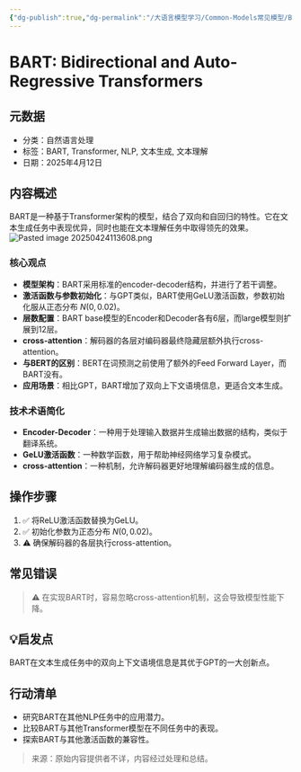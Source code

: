 ```yaml
---
{"dg-publish":true,"dg-permalink":"/大语言模型学习/Common-Models常见模型/BERT及其变体/BART","dg-home":false,"dg-description":"在此输入笔记的描述","dg-hide":false,"dg-hide-title":false,"dg-show-backlinks":true,"dg-show-local-graph":true,"dg-show-inline-title":true,"dg-pinned":false,"dg-passphrase":"在此输入访问密码","dg-enable-mathjax":false,"dg-enable-mermaid":false,"dg-enable-uml":false,"dg-note-icon":0,"dg-enable-dataview":false,"tags":["NLP"],"permalink":"/大语言模型学习/Common-Models常见模型/BERT及其变体/BART/","dgShowBacklinks":true,"dgShowLocalGraph":true,"dgShowInlineTitle":true,"dgPassFrontmatter":true,"noteIcon":0,"created":"2025-04-24T11:35:38.000+08:00","updated":"2025-04-24T11:38:55.612+08:00"}
---
```




# BART: Bidirectional and Auto-Regressive Transformers

## 元数据
- 分类：自然语言处理
- 标签：BART, Transformer, NLP, 文本生成, 文本理解
- 日期：2025年4月12日


## 内容概述
BART是一种基于Transformer架构的模型，结合了双向和自回归的特性。它在文本生成任务中表现优异，同时也能在文本理解任务中取得领先的效果。
![Pasted image 20250424113608.png](/img/user/%E9%99%84%E4%BB%B6/Pasted%20image%2020250424113608.png)

### 核心观点
- **模型架构**：BART采用标准的encoder-decoder结构，并进行了若干调整。
- **激活函数与参数初始化**：与GPT类似，BART使用GeLU激活函数，参数初始化服从正态分布 $N(0,0.02)$。
- **层数配置**：BART base模型的Encoder和Decoder各有6层，而large模型则扩展到12层。
- **cross-attention**：解码器的各层对编码器最终隐藏层额外执行cross-attention。
- **与BERT的区别**：BERT在词预测之前使用了额外的Feed Forward Layer，而BART没有。
- **应用场景**：相比GPT，BART增加了双向上下文语境信息，更适合文本生成。


### 技术术语简化
- **Encoder-Decoder**：一种用于处理输入数据并生成输出数据的结构，类似于翻译系统。
- **GeLU激活函数**：一种数学函数，用于帮助神经网络学习复杂模式。
- **cross-attention**：一种机制，允许解码器更好地理解编码器生成的信息。


## 操作步骤
1. ✅ 将ReLU激活函数替换为GeLU。
2. ✅ 初始化参数为正态分布 $N(0,0.02)$。
3. ⚠ 确保解码器的各层执行cross-attention。


## 常见错误
> ⚠ 在实现BART时，容易忽略cross-attention机制，这会导致模型性能下降。


## 💡启发点
BART在文本生成任务中的双向上下文语境信息是其优于GPT的一大创新点。


## 行动清单
- 研究BART在其他NLP任务中的应用潜力。
- 比较BART与其他Transformer模型在不同任务中的表现。
- 探索BART与其他激活函数的兼容性。

> 来源：原始内容提供者不详，内容经过处理和总结。
